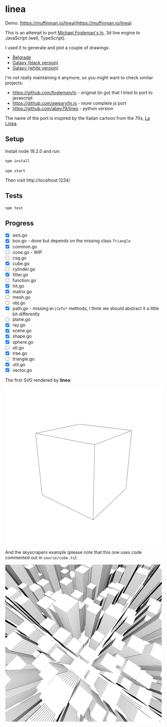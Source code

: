 # linea

Demo: [https://muffinman.io/linea](https://muffinman.io/linea)

This is an attempt to port [Michael Fogleman's ln](https://github.com/fogleman/ln), 3d line engine to JavaScript (well, TypeScript).

I used it to generate and plot a couple of drawings:

- [Belgrade](https://muffinman.io/art/belgrade/)
- [Galaxy (black version)](https://muffinman.io/art/galaxy-black/)
- [Galaxy (white version)](https://muffinman.io/art/galaxy-white/)

I'm not really maintaining it anymore, so you might want to check similar projects:

- https://github.com/fogleman/ln - original (in go) that I tried to port to javascript
- https://github.com/aweary/ln.js - more complete js port
- https://github.com/abey79/lines - python version

The name of the port is inspired by the Italian cartoon from the 70s, [La Linea](<https://en.wikipedia.org/wiki/La_Linea_(TV_series)>).

## Setup

Install node 18.2.0 and run:

```
npm install

npm start
```

Then visit http://localhost:1234/

## Tests

```
npm test
```

## Progress

- [x] axis.go
- [x] box.go - done but depends on the missing class `Triangle`
- [x] common.go
- [ ] cone.go - WIP
- [ ] csg.go
- [x] cube.go
- [ ] cylinder.go
- [x] filter.go
- [ ] function.go
- [x] hit.go
- [x] matrix.go
- [ ] mesh.go
- [ ] obj.go
- [x] path.go - missing `WriteTo*` methods, I think we should abstract it a little bit differently
- [ ] plane.go
- [x] ray.go
- [x] scene.go
- [x] shape.go
- [x] sphere.go
- [ ] stl.go
- [x] tree.go
- [ ] triangle.go
- [x] util.go
- [x] vector.go

The first SVG rendered by **linea**:

![](./svg/cube.svg)

And the skyscrapers example (please note that this one uses code commented out in `source/cube.ts`):

![](./svg/skyscrapers.svg)
